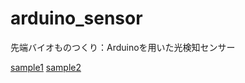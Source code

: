 # arduino_sensor
先端バイオものつくり：Arduinoを用いた光検知センサー

[sample1]("https://cdn.sparkfun.com/assets/learn_tutorials/5/1/2/example_circuit_bb.png")
[sample2]("https://cdn.sparkfun.com/assets/learn_tutorials/5/1/2/example_circuit_schem.png")
